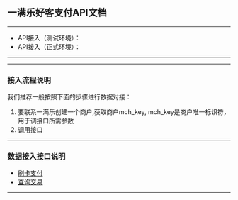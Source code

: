 ## 一满乐好客支付API文档

---   
  * API接入（测试环境）： 
  * API接入（正式环境）：
  
---   
  
---

### 接入流程说明
  我们推荐一般按照下面的步骤进行数据对接：  
  1. 要联系一满乐创建一个商户,获取商户mch_key, mch_key是商户唯一标识符，用于调接口所需参数
  2. 调用接口

---
### 数据接入接口说明
  * [刷卡支付](https://github.com/maxfunapi/pay/blob/master/docs/scan_pay.md)
  * [查询交易](https://github.com/maxfunapi/pay/blob/master/docs/trade_query.md)
  
---



